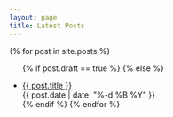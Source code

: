 ```yaml
---
layout: page
title: Latest Posts
---
```


{% for post in site.posts  %}

<ul>

{% if post.draft == true %}
{% else %}
    <li class="pv2">
    <a href="{{ post.url }}">{{ post.title }}</a><br><span class="f6 ttu black-50 pv3">{{ post.date | date: "%-d %B %Y" }}</span>
    </li>
    {% endif %}
    {% endfor %}
    </ul>
